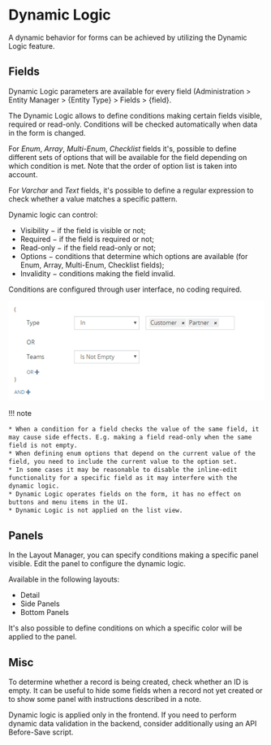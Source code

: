 # Dynamic Logic

A dynamic behavior for forms can be achieved by utilizing the Dynamic Logic feature.

## Fields

Dynamic Logic parameters are available for every field (Administration > Entity Manager > {Entity Type} > Fields > {field}.

The Dynamic Logic allows to define conditions making certain fields visible, required or read-only. Conditions will be
checked automatically when data in the form is changed.

For *Enum*, *Array*, *Multi-Enum*, *Checklist* fields it's, possible to define different sets of options that will be
available for the field depending on which condition is met. Note that the order of option list is taken into account.

For *Varchar* and *Text* fields, it's possible to define a regular expression to check whether a value matches a specific
pattern.

Dynamic logic can control:

* Visibility − if the field is visible or not;
* Required − if the field is required or not;
* Read-only − if the field read-only or not;
* Options − conditions that determine which options are available (for Enum, Array, Multi-Enum, Checklist fields);
* Invalidity − conditions making the field invalid.

Conditions are configured through user interface, no coding required.

![Condition builder](https://raw.githubusercontent.com/espocrm/documentation/master/docs/_static/images/administration/dynamic-logic/1.png)

!!! note

    * When a condition for a field checks the value of the same field, it may cause side effects. E.g. making a field read-only when the same field is not empty.
    * When defining enum options that depend on the current value of the field, you need to include the current value to the option set.
    * In some cases it may be reasonable to disable the inline-edit functionality for a specific field as it may interfere with the dynamic logic.
    * Dynamic Logic operates fields on the form, it has no effect on buttons and menu items in the UI.
    * Dynamic Logic is not applied on the list view.    

## Panels

In the Layout Manager, you can specify conditions making a specific panel visible. Edit the panel to configure the dynamic logic.

Available in the following layouts:

* Detail
* Side Panels
* Bottom Panels

It's also possible to define conditions on which a specific color will be applied to the panel.

## Misc

To determine whether a record is being created, check whether an ID is empty. It can be useful to hide some fields when a record not yet created or to show some panel with instructions described in a note.

Dynamic logic is applied only in the frontend. If you need to perform dynamic data validation in the backend, consider additionally using an API Before-Save script.

